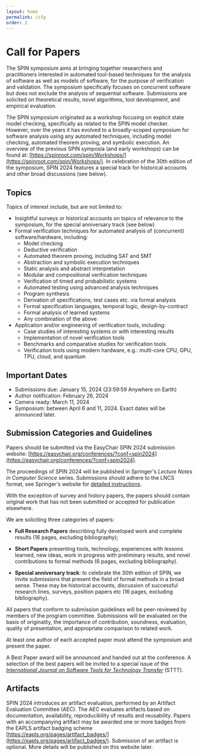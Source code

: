 ```yaml
---
layout: home
permalink: /cfp
order: 2
---
```


# Call for Papers

The SPIN symposium aims at bringing together researchers and practitioners interested in automated tool-based techniques for the analysis of software as well as models of software, for the purpose of verification and validation. The symposium specifically focuses on concurrent software but does not exclude the analysis of sequential software. Submissions are solicited on theoretical results, novel algorithms, tool development, and empirical evaluation.

The SPIN symposium originated as a workshop focusing on explicit state model checking, specifically as related to the SPIN model checker. However, over the years it has evolved to a broadly-scoped symposium for software analysis using any automated techniques, including model checking, automated theorem proving, and symbolic execution. An overview of the previous SPIN symposia (and early workshops) can be found at: [https://spinroot.com/spin/Workshops/](https://spinroot.com/spin/Workshops/). In celebration of the 30th edition of the symposium, SPIN 2024 features a special track for historical accounts and other broad discussions (see below).

## Topics

Topics of interest include, but are not limited to:

- Insightful surveys or historical accounts on topics of relevance to the symposium, for the special anniversary track (see below)
- Formal verification techniques for automated analysis of (concurrent) software/hardware, including:
    - Model checking
    - Deductive verification
    - Automated theorem proving, including SAT and SMT
    - Abstraction and symbolic execution techniques
    - Static analysis and abstract interpretation
    - Modular and compositional verification techniques
    - Verification of timed and probabilistic systems
    - Automated testing using advanced analysis techniques
    - Program synthesis
    - Derivation of specifications, test cases etc. via formal analysis
    - Formal specification languages, temporal logic, design-by-contract
    - Formal analysis of learned systems
    - Any combination of the above
- Application and/or engineering of verification tools, including:
    - Case studies of interesting systems or with interesting results
    - Implementation of novel verification tools
    - Benchmarks and comparative studies for verification tools
    - Verification tools using modern hardware, e.g.: multi-core CPU, GPU, TPU, cloud, and quantum

## Important Dates

- Submissions due: January 15, 2024 (23:59:59 Anywhere on Earth)
- Author notification: February 26, 2024
- Camera ready: March 11, 2024
- Symposium: between April 6 and 11, 2024. Exact dates will be announced later.

## Submission Categories and Guidelines

Papers should be submitted via the EasyChair SPIN 2024 submission website: [https://easychair.org/conferences/?conf=spin2024](https://easychair.org/conferences/?conf=spin2024).

The proceedings of SPIN 2024 will be published in Springer's *Lecture Notes in Computer Science* series. Submissions should adhere to the LNCS format, see Springer's website for [detailed instructions](https://www.springer.com/gp/computer-science/lncs/conference-proceedings-guidelines).

With the exception of survey and history papers, the papers should contain original work that has not been submitted or accepted for publication elsewhere.

We are soliciting three categories of papers:

* **Full Research Papers** describing fully developed work and complete results (16 pages, excluding bibliography);

* **Short Papers** presenting tools, technology, experiences with lessons learned, new ideas, work in progress with preliminary results, and novel contributions to formal methods (6 pages, excluding bibliography).

* **Special anniversary track**: to celebrate the 30th edition of SPIN, we invite submissions that present the field of formal methods in a broad sense. These may be historical accounts, discussion of successful research lines, surveys, position papers etc (16 pages, excluding bibliography).

All papers that conform to submission guidelines will be peer-reviewed by members of the program committee. Submissions will be evaluated on the basis of originality, the importance of contribution, soundness, evaluation, quality of presentation, and appropriate comparison to related work.

At least one author of each accepted paper must attend the symposium and present the paper.

A Best Paper award will be announced and handed out at the conference.
A selection of the best papers will be invited to a special issue of the [*International Journal on Software Tools for Technology Transfer*](https://sttt.cs.uni-dortmund.de/) (STTT).

## Artifacts

SPIN 2024 introduces an artifact evaluation, performed by an Artifact Evaluation Committee (AEC). The AEC evaluates artifacts based on documentation, availability, reproducibility of results and reusability. Papers with an accompanying artifact may be awarded one or more badges from the EAPLS artifact badging scheme [https://eapls.org/pages/artifact_badges/](https://eapls.org/pages/artifact_badges/). Submission of an artifact is optional. More details will be published on this website later.
